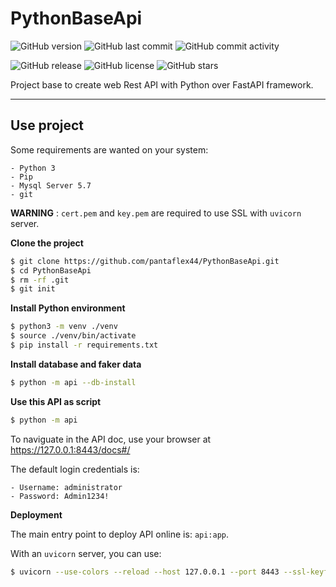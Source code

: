 # PythonBaseApi

![GitHub version](https://img.shields.io/github/package-json/v/pantaflex44/PythonBaseApi)
![GitHub last commit](https://img.shields.io/github/last-commit/pantaflex44/PythonBaseApi)
![GitHub commit activity](https://img.shields.io/github/commit-activity/m/pantaflex44/PythonBaseApi)


![GitHub release](https://img.shields.io/github/downloads/pantaflex44/PythonBaseApi/total)
![GitHub license](https://img.shields.io/github/license/pantaflex44/PythonBaseApi)
![GitHub stars](https://img.shields.io/github/stars/pantaflex44/PythonBaseApi)

Project base to create web Rest API with Python over FastAPI framework.

---

## Use project

Some requirements are wanted on your system:

    - Python 3
    - Pip
    - Mysql Server 5.7
    - git

**WARNING** : ```cert.pem``` and ```key.pem``` are required to use SSL with ```uvicorn``` server.

**Clone the project**

```bash
$ git clone https://github.com/pantaflex44/PythonBaseApi.git
$ cd PythonBaseApi
$ rm -rf .git
$ git init
```

**Install Python environment**

```bash
$ python3 -m venv ./venv
$ source ./venv/bin/activate
$ pip install -r requirements.txt
```

**Install database and faker data**

```bash
$ python -m api --db-install
```

**Use this API as script**

```bash
$ python -m api
```

To naviguate in the API doc, use your browser at https://127.0.0.1:8443/docs#/

The default login credentials is:

    - Username: administrator
    - Password: Admin1234!

**Deployment**

The main entry point to deploy API online is: ```api:app```.

With an ```uvicorn``` server, you can use:

```bash
$ uvicorn --use-colors --reload --host 127.0.0.1 --port 8443 --ssl-keyfile key.pem --ssl-certfile cert.pem api:app 
```


